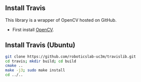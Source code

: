 ## Install Travis

This library is a wrapper of OpenCV hosted on GitHub.

- First install [OpenCV](install-opencv.md).

## Install Travis (Ubuntu)

```bash
git clone https://github.com/roboticslab-uc3m/travislib.git
cd travis; mkdir build; cd build
cmake ..
make -j3; sudo make install
cd ../..
```
